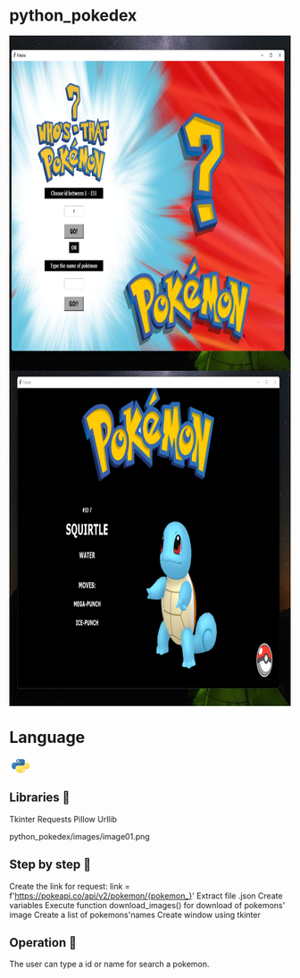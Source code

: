 # python_pokedex

  <img align="center" alt="Python" height="600" width="800" src="https://github.com/lucasaclaro/python_pokedex/blob/main/images/image01.png">
  <img align="center" alt="Python" height="600" width="800" src="https://github.com/lucasaclaro/python_pokedex/blob/main/images/image04.png">
 
# Language
  <img align="center" alt="Python" height="30" width="40" src="https://raw.githubusercontent.com/devicons/devicon/master/icons/python/python-original.svg">

 
## Libraries 📖

Tkinter
Requests
Pillow
Urllib


python_pokedex/images/image01.png

## Step by step 👣

Create the link for request: link = f'https://pokeapi.co/api/v2/pokemon/{pokemon_}'
Extract file .json
Create variables
Execute function download_images() for download of pokemons' image
Create a list of pokemons'names
Create window using tkinter


## Operation 🎯

The user can type a id or name for search a pokemon. 


